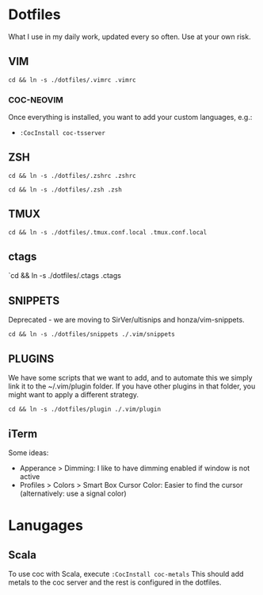 # Dotfiles

What I use in my daily work, updated every so often. Use at your own risk.

## VIM

`cd && ln -s ./dotfiles/.vimrc .vimrc`

### COC-NEOVIM

Once everything is installed, you want to add your custom languages, e.g.:

- `:CocInstall coc-tsserver`

## ZSH

`cd && ln -s ./dotfiles/.zshrc .zshrc`

`cd && ln -s ./dotfiles/.zsh .zsh`

## TMUX

`cd && ln -s ./dotfiles/.tmux.conf.local .tmux.conf.local`

## ctags

`cd && ln -s ./dotfiles/.ctags .ctags

## SNIPPETS

Deprecated - we are moving to SirVer/ultisnips and honza/vim-snippets.

`cd && ln -s ./dotfiles/snippets ./.vim/snippets`

## PLUGINS

We have some scripts that we want to add, and to automate this we simply link it to the ~/.vim/plugin folder.
If you have other plugins in that folder, you might want to apply a different strategy.

`cd && ln -s ./dotfiles/plugin ./.vim/plugin`

## iTerm

Some ideas:

- Apperance > Dimming: I like to have dimming enabled if window is not active
- Profiles > Colors > Smart Box Cursor Color: Easier to find the cursor (alternatively: use a signal color)

# Lanugages

## Scala

To use coc with Scala, execute `:CocInstall coc-metals`
This should add metals to the coc server and the rest is configured in the dotfiles.
